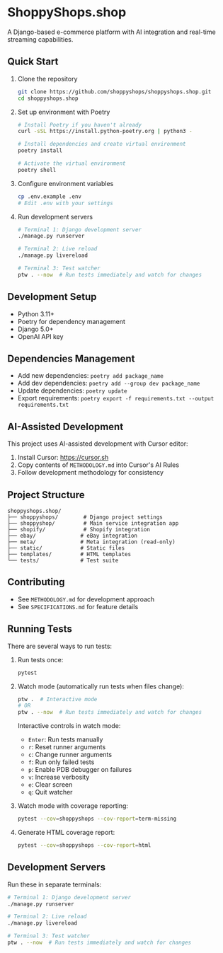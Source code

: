 # ShoppyShops.shop

A Django-based e-commerce platform with AI integration and real-time streaming capabilities.

## Quick Start
1. Clone the repository
   ```bash
   git clone https://github.com/shoppyshops/shoppyshops.shop.git
   cd shoppyshops.shop
   ```

2. Set up environment with Poetry
   ```bash
   # Install Poetry if you haven't already
   curl -sSL https://install.python-poetry.org | python3 -

   # Install dependencies and create virtual environment
   poetry install

   # Activate the virtual environment
   poetry shell
   ```

3. Configure environment variables
   ```bash
   cp .env.example .env
   # Edit .env with your settings
   ```

4. Run development servers
   ```bash
   # Terminal 1: Django development server
   ./manage.py runserver

   # Terminal 2: Live reload
   ./manage.py livereload

   # Terminal 3: Test watcher
   ptw . --now  # Run tests immediately and watch for changes
   ```

## Development Setup
- Python 3.11+
- Poetry for dependency management
- Django 5.0+
- OpenAI API key

## Dependencies Management
- Add new dependencies: `poetry add package_name`
- Add dev dependencies: `poetry add --group dev package_name`
- Update dependencies: `poetry update`
- Export requirements: `poetry export -f requirements.txt --output requirements.txt`

## AI-Assisted Development
This project uses AI-assisted development with Cursor editor:
1. Install Cursor: https://cursor.sh
2. Copy contents of `METHODOLOGY.md` into Cursor's AI Rules
3. Follow development methodology for consistency

## Project Structure
```
shoppyshops.shop/
├── shoppyshops/        # Django project settings
├── shoppyshop/         # Main service integration app
├── shopify/            # Shopify integration
├── ebay/              # eBay integration
├── meta/              # Meta integration (read-only)
├── static/            # Static files
├── templates/         # HTML templates
└── tests/             # Test suite
```

## Contributing
- See `METHODOLOGY.md` for development approach
- See `SPECIFICATIONS.md` for feature details

## Running Tests

There are several ways to run tests:

1. Run tests once:
   ```bash
   pytest
   ```

2. Watch mode (automatically run tests when files change):
   ```bash
   ptw .  # Interactive mode
   # OR
   ptw . --now  # Run tests immediately and watch for changes
   ```
   
   Interactive controls in watch mode:
   - `Enter`: Run tests manually
   - `r`: Reset runner arguments
   - `c`: Change runner arguments
   - `f`: Run only failed tests
   - `p`: Enable PDB debugger on failures
   - `v`: Increase verbosity
   - `e`: Clear screen
   - `q`: Quit watcher

3. Watch mode with coverage reporting:
   ```bash
   pytest --cov=shoppyshops --cov-report=term-missing
   ```

4. Generate HTML coverage report:
   ```bash
   pytest --cov=shoppyshops --cov-report=html
   ```

## Development Servers
Run these in separate terminals:

```bash
# Terminal 1: Django development server
./manage.py runserver

# Terminal 2: Live reload
./manage.py livereload

# Terminal 3: Test watcher
ptw . --now  # Run tests immediately and watch for changes
```
